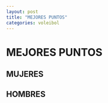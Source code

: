 ```yaml
---
layout: post
title: "MEJORES PUNTOS"
categories: voleibol
---
```


# MEJORES PUNTOS

## MUJERES

## HOMBRES
